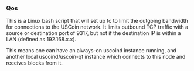### Qos ###

This is a Linux bash script that will set up tc to limit the outgoing bandwidth for connections to the USCoin network. It limits outbound TCP traffic with a source or destination port of 9317, but not if the destination IP is within a LAN (defined as 192.168.x.x).

This means one can have an always-on uscoind instance running, and another local uscoind/uscoin-qt instance which connects to this node and receives blocks from it.
